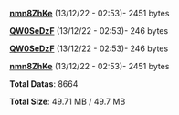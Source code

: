 [**nmn8ZhKe**](/data/nmn8ZhKe.txt) (13/12/22 - 02:53)- 2451 bytes

[**QW0SeDzF**](/data/QW0SeDzF.txt) (13/12/22 - 02:53)- 246 bytes

[**QW0SeDzF**](/data/QW0SeDzF.txt) (13/12/22 - 02:53)- 246 bytes

[**nmn8ZhKe**](/data/nmn8ZhKe.txt) (13/12/22 - 02:53)- 2451 bytes

**Total Datas**: 8664

**Total Size**: 49.71 MB / 49.7 MB